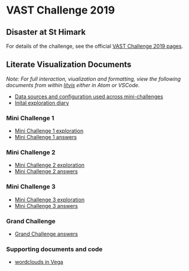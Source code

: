 # VAST Challenge 2019

## Disaster at St Himark

For details of the challenge, see the official [VAST Challenge 2019 pages](https://vast-challenge.github.io/2019/).

## Literate Visualization Documents

_Note: For full interaction, viualization and formatting, view the following documents from within [litvis](https://github.com/gicentre/litvis) either in Atom or VSCode._

- [Data sources and configuration used across mini-challenges](./dataAndConfig.md)
- [Inital exploration diary](./diary.md)

### Mini Challenge 1

- [Mini Challenge 1 exploration](./mc1Exploration.md)
- [Mini Challenge 1 answers](./mc1Answers.md)

### Mini Challenge 2

- [Mini Challenge 2 exploration](./mc2Exploration.md)
- [Mini Challenge 2 answers](./mc2Answers.md)

### Mini Challenge 3

- [Mini Challenge 3 exploration](./mc3Exploration.md)
- [Mini Challenge 3 answers](./mc3Answers.md)

### Grand Challenge

- [Grand Challenge answers](./gcAnswers.md)

### Supporting documents and code

- [wordclouds in Vega](./wordcloud.md)
